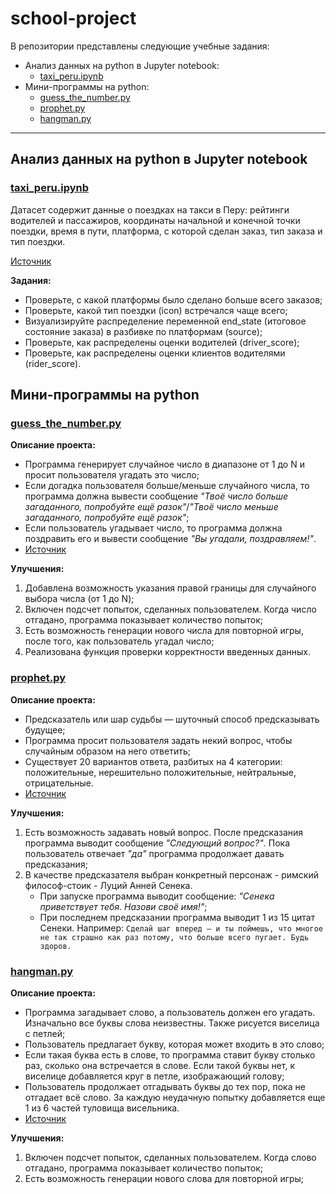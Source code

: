 # school-project
В репозитории представлены следующие учебные задания:
* Анализ данных на python в Jupyter notebook:
  * [taxi_peru.ipynb](#taxi_peru)
* Мини-программы на python:
  * [guess_the_number.py](#guess_the_number)
  * [prophet.py](#prophet)
  * [hangman.py](#hangman)
______
## Анализ данных на python в Jupyter notebook
### <a id="taxi_peru"></a> [taxi_peru.ipynb](https://github.com/pj-unknown/school-project/blob/main/taxi_peru.ipynb)
Датасет содержит данные о поездках на такси в Перу: рейтинги водителей и пассажиров, координаты начальной и конечной точки поездки, время в пути, платформа, с которой сделан заказ, тип заказа и тип поездки.

[Источник](https://karpov.courses/analytics/demo)

**Задания:** 
* Проверьте, с какой платформы было сделано больше всего заказов;
* Проверьте, какой тип поездки (icon) встречался чаще всего;
* Визуализируйте распределение переменной end_state (итоговое состояние заказа) в разбивке по платформам (source);
* Проверьте, как распределены оценки водителей (driver_score);
* Проверьте, как распределены оценки клиентов водителями (rider_score).

## Мини-программы на python
### <a id="guess_the_number"></a> [guess_the_number.py](https://github.com/pj-unknown/school-project/blob/main/guess_the_number.py)
**Описание проекта:** 
* Программа генерирует случайное число в диапазоне от 1 до N и просит пользователя угадать это число;
* Если догадка пользователя больше/меньше случайного числа, то программа должна вывести сообщение *"Твоё число больше загаданного, попробуйте ещё разок"*/*"Твоё число меньше загаданного, попробуйте ещё разок"*; 
* Если пользователь угадывает число, то программа должна поздравить его и вывести сообщение *"Вы угадали, поздравляем!"*.
* [Источник](https://stepik.org/58852)

**Улучшения:**
1. Добавлена возможность указания правой границы для случайного выбора числа (от 1 до N);
2. Включен подсчет попыток, сделанных пользователем. Когда число отгадано, программа показывает количество попыток;
3. Есть возможность генерации нового числа для повторной игры, после того, как пользователь угадал число;
4. Реализована функция проверки корректности введенных данных. 

### <a id="prophet"></a> [prophet.py](https://github.com/pj-unknown/school-project/blob/main/prophet.py)
**Описание проекта:** 
* Предсказатель или шар судьбы — шуточный способ предсказывать будущее;
* Программа просит пользователя задать некий вопрос, чтобы случайным образом на него ответить;
* Существует 20 вариантов ответа, разбитых на 4 категории: положительные, нерешительно положительные, нейтральные, отрицательные.
* [Источник](https://stepik.org/58852)

**Улучшения:**
1. Есть возможность задавать новый вопрос. После предсказания программа выводит сообщение *"Следующий вопрос?"*. Пока пользователь отвечает *"да"* программа продолжает давать предсказания;
2. В качестве предсказателя выбран конкретный персонаж - римский философ-стоик - Луций Анней Сенека.
    * При запуске программа выводит сообщение: *"Сенека приветствует тебя. Назови своё имя!"*;
    * При последнем предсказании программа выводит 1 из 15 цитат Сенеки. Например: `Сделай шаг вперед – и ты поймешь, что многое не так страшно как раз потому, что больше всего пугает. Будь здоров.`

### <a id="hangman"></a> [hangman.py](https://github.com/pj-unknown/school-project/blob/main/hangman.py)
**Описание проекта:** 
* Программа загадывает слово, а пользователь должен его угадать. Изначально все буквы слова неизвестны. Также рисуется виселица с петлей;
* Пользователь предлагает букву, которая может входить в это слово;
* Если такая буква есть в слове, то программа ставит букву столько раз, сколько она встречается в слове. Если такой буквы нет, к виселице добавляется круг в петле, изображающий голову;
* Пользователь продолжает отгадывать буквы до тех пор, пока не отгадает всё слово. За каждую неудачную попытку добавляется еще 1 из 6 частей туловища висельника.
* [Источник](https://stepik.org/58852)

**Улучшения:**
1. Включен подсчет попыток, сделанных пользователем. Когда слово отгадано, программа показывает количество попыток;
2. Есть возможность генерации нового слова для повторной игры;
